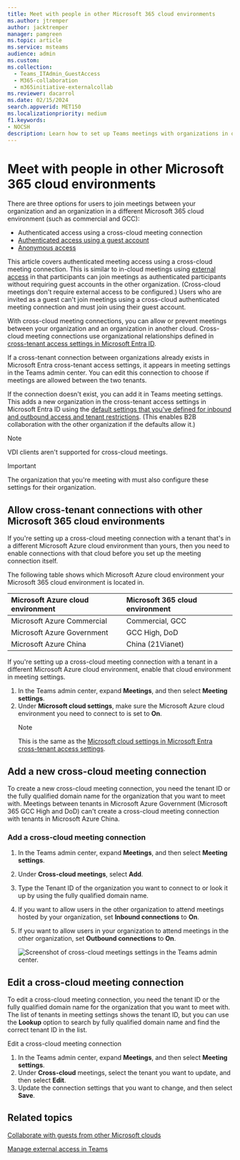 ```yaml
---
title: Meet with people in other Microsoft 365 cloud environments
ms.author: jtremper
author: jacktremper
manager: pamgreen
ms.topic: article
ms.service: msteams
audience: admin
ms.custom: 
ms.collection: 
  - Teams_ITAdmin_GuestAccess
  - M365-collaboration
  - m365initiative-externalcollab
ms.reviewer: dacarrol
ms.date: 02/15/2024
search.appverid: MET150
ms.localizationpriority: medium
f1.keywords:
- NOCSH
description: Learn how to set up Teams meetings with organizations in other Microsoft 365 cloud environments (for example, between commercial and DoD).
---
```


# Meet with people in other Microsoft 365 cloud environments

There are three options for users to join meetings between your organization and an organization in a different Microsoft 365 cloud environment (such as commercial and GCC):

- Authenticated access using a cross-cloud meeting connection
- [Authenticated access using a guest account](/microsoft-365/solutions/collaborate-guests-cross-cloud)
- [Anonymous access](anonymous-users-in-meetings.md)

This article covers authenticated meeting access using a cross-cloud meeting connection. This is similar to in-cloud meetings using [external access](trusted-organizations-external-meetings-chat.md) in that participants can join meetings as authenticated participants without requiring guest accounts in the other organization. (Cross-cloud meetings don't require external access to be configured.) Users who are invited as a guest can't join meetings using a cross-cloud authenticated meeting connection and must join using their guest account.

With cross-cloud meeting connections, you can allow or prevent meetings between your organization and an organization in another cloud. Cross-cloud meeting connections use organizational relationships defined in [cross-tenant access settings in Microsoft Entra ID](/azure/active-directory/external-identities/cross-tenant-access-settings-b2b-collaboration).

If a cross-tenant connection between organizations already exists in Microsoft Entra cross-tenant access settings, it appears in meeting settings in the Teams admin center. You can edit this connection to choose if meetings are allowed between the two tenants.

If the connection doesn't exist, you can add it in Teams meeting settings. This adds a new organization in the cross-tenant access settings in Microsoft Entra ID using the [default settings that you've defined for inbound and outbound access and tenant restrictions](/azure/active-directory/external-identities/cross-tenant-access-settings-b2b-collaboration#configure-default-settings). (This enables B2B collaboration with the other organization if the defaults allow it.)

> [!NOTE]
> VDI clients aren't supported for cross-cloud meetings.

> [!IMPORTANT]
> The organization that you're meeting with must also configure these settings for their organization.

## Allow cross-tenant connections with other Microsoft 365 cloud environments

If you're setting up a cross-cloud meeting connection with a tenant that's in a different Microsoft Azure cloud environment than yours, then you need to enable connections with that cloud before you set up the meeting connection itself.

The following table shows which Microsoft Azure cloud environment your Microsoft 365 cloud environment is located in.

|Microsoft Azure cloud environment|Microsoft 365 cloud environment|
|:--------------------------------|:------------------------------|
|Microsoft Azure Commercial|Commercial, GCC|
|Microsoft Azure Government|GCC High, DoD|
|Microsoft Azure China|China (21Vianet)|

If you're setting up a cross-cloud meeting connection with a tenant in a different Microsoft Azure cloud environment, enable that cloud environment in meeting settings.

1. In the Teams admin center, expand **Meetings**, and then select **Meeting settings**.
1. Under **Microsoft cloud settings**, make sure the Microsoft Azure cloud environment you need to connect to is set to **On**.
    > [!NOTE]
    > This is the same as the [Microsoft cloud settings in Microsoft Entra cross-tenant access settings](/azure/active-directory/external-identities/cross-cloud-settings).

## Add a new cross-cloud meeting connection

To create a new cross-cloud meeting connection, you need the tenant ID or the fully qualified domain name for the organization that you want to meet with. Meetings between tenants in Microsoft Azure Government (Microsoft 365 GCC High and DoD) can't create a cross-cloud meeting connection with tenants in Microsoft Azure China.

### Add a cross-cloud meeting connection

1. In the Teams admin center, expand **Meetings**, and then select **Meeting settings**.
1. Under **Cross-cloud meetings**, select **Add**.
1. Type the Tenant ID of the organization you want to connect to or look it up by using the fully qualified domain name.
1. If you want to allow users in the other organization to attend meetings hosted by your organization, set **Inbound connections** to **On**.
1. If you want to allow users in your organization to attend meetings in the other organization, set **Outbound connections** to **On**.

    ![Screenshot of cross-cloud meetings settings in the Teams admin center.](media/cross-cloud-meetings-settings.png)
   
## Edit a cross-cloud meeting connection

To edit a cross-cloud meeting connection, you need the tenant ID or the fully qualified domain name for the organization that you want to meet with. The list of tenants in meeting settings shows the tenant ID, but you can use the **Lookup** option to search by fully qualified domain name and find the correct tenant ID in the list.

Edit a cross-cloud meeting connection

1. In the Teams admin center, expand **Meetings**, and then select **Meeting settings**.
1. Under **Cross-cloud** meetings, select the tenant you want to update, and then select **Edit**.
1. Update the connection settings that you want to change, and then select **Save**.

## Related topics

[Collaborate with guests from other Microsoft clouds](/microsoft-365/solutions/collaborate-guests-cross-cloud)

[Manage external access in Teams](manage-external-access.md)
